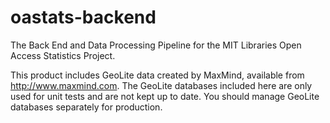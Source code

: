 oastats-backend
===============

The Back End and Data Processing Pipeline for the MIT Libraries Open Access Statistics Project.

This product includes GeoLite data created by MaxMind, available from http://www.maxmind.com. The GeoLite databases included here are only used for unit tests and are not kept up to date. You should manage GeoLite databases separately for production.

